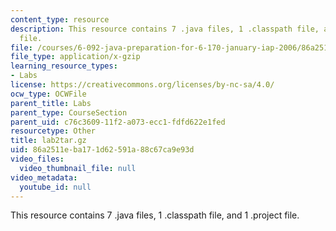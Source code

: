 ```yaml
---
content_type: resource
description: This resource contains 7 .java files, 1 .classpath file, and 1 .project
  file.
file: /courses/6-092-java-preparation-for-6-170-january-iap-2006/86a2511eba171d62591a88c67ca9e93d_lab2tar.gz
file_type: application/x-gzip
learning_resource_types:
- Labs
license: https://creativecommons.org/licenses/by-nc-sa/4.0/
ocw_type: OCWFile
parent_title: Labs
parent_type: CourseSection
parent_uid: c76c3609-11f2-a073-ecc1-fdfd622e1fed
resourcetype: Other
title: lab2tar.gz
uid: 86a2511e-ba17-1d62-591a-88c67ca9e93d
video_files:
  video_thumbnail_file: null
video_metadata:
  youtube_id: null
---
```

This resource contains 7 .java files, 1 .classpath file, and 1 .project file.
